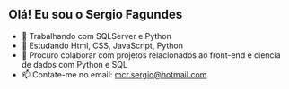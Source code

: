 ## Olá! Eu sou o Sergio Fagundes


- 🔭 Trabalhando com SQLServer e Python
- 🌱 Estudando Html, CSS, JavaScript, Python
- 👯 Procuro colaborar com projetos relacionados ao front-end e ciencia de dados com Python e SQL
- 📫 Contate-me no email: mcr.sergio@hotmail.com
